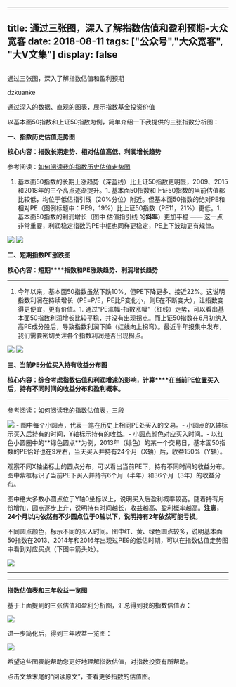 
---
title:   通过三张图，深入了解指数估值和盈利预期-大众宽客
date: 2018-08-11
tags: ["公众号","大众宽客", "大V文集"]
display: false
---


## 



通过三张图，深入了解指数估值和盈利预期




dzkuanke




通过深入的数据、直观的图表，展示指数基金投资价值


以基本面50指数和上证50指数为例，简单介绍一下我提供的三张指数分析图：



**一、指数历史估值走势图**



**核心内容：指数长期走势、相对估值高低、利润增长趋势**



参考阅读<h-char unicode="ff1a" class="biaodian cjk bd-end bd-jiya">：</h-char><h-char unicode="ff1a" class="biaodian cjk bd-end bd-jiya"></h-char><h-char unicode="ff1a" class="biaodian cjk bd-end bd-jiya" style="font-size: 16px;white-space: normal;box-sizing: border-box;color: rgb(51, 53, 60);"></h-char>[如何阅读我的指数历史估值走势图](http://mp.weixin.qq.com/s?__biz=MzAwMTc1MDcwNw==&amp;mid=2648272715&amp;idx=1&amp;sn=d24a7d159b4759e7d1b0a4ab0aaa9c46&amp;chksm=82f92c97b58ea5811a332f94fe1737016e3746b24be59485368eafaf094ef53f828688cb62ae&amp;scene=21#wechat_redirect)


1. 基本面50指数的长期上涨趋势<h-char unicode="ff08" class="biaodian cjk bd-open bd-jiya"><h-inner>（</h-inner></h-char>深蓝线<h-char unicode="ff09" class="biaodian cjk bd-close bd-end bd-jiya"><h-inner>）比上证50指数</h-inner></h-char>更明显，2009、2015和<h-char unicode="3002" class="biaodian cjk bd-end bd-cop bd-hangable bd-jiya"><h-inner>2018年的三个高点逐渐提升。</h-inner></h-char>1. 基本面50指数和上证50指数的当前估值都比较低，均位于低估指引线（20%分位）附近。但基本面50指数的绝对PE和相对PE<h-char unicode="ff08" class="biaodian cjk bd-open bd-jiya"><h-inner>（</h-inner></h-char>图例标题中：PE9<h-char unicode="ff0c" class="biaodian cjk bd-end bd-cop bd-hangable bd-jiya"><h-inner>，</h-inner></h-char>19%<h-char unicode="ff09" class="biaodian cjk bd-close bd-end bd-jiya"><h-inner>）</h-inner></h-char>比上证50指数<h-char unicode="ff08" class="biaodian cjk bd-open bd-jiya"><h-inner>（</h-inner></h-char>PE11<h-char unicode="ff0c" class="biaodian cjk bd-end bd-cop bd-hangable bd-jiya"><h-inner>，</h-inner></h-char>21%<h-char unicode="ff09" class="biaodian cjk bd-close bd-end bd-jiya"><h-inner>）</h-inner></h-char>更低<h-char unicode="3002" class="biaodian cjk bd-end bd-cop bd-hangable bd-jiya"><h-inner>。</h-inner></h-char>1. 基本面50指数的利润增长<h-char unicode="ff08" class="biaodian cjk bd-open bd-jiya"><h-inner>（</h-inner></h-char>图中 估值指引线 的**斜率**<h-char unicode="ff09" class="biaodian cjk bd-close bd-end bd-jiya"><h-inner>）</h-inner></h-char>更加平稳 —— 这一点非常重要，利润稳定指数的PE中枢也同样更稳定，PE上下波动更有规律。


<img class="" data-copyright="0" data-ratio="0.6" data-s="300,640" src="https://mmbiz.qpic.cn/mmbiz_png/PKw3FQPmhIia3KUuMIH7ubKC08KKMf3PiajFB2NPK3EUVGYQdmW0cNJKkFKJw0Ss8Wia9AS4hIBNG5LwBjkKDRIuQ/640?wx_fmt=png" data-type="png" data-w="720" style=""/>

<img class="" data-copyright="0" data-ratio="0.6" data-s="300,640" src="https://mmbiz.qpic.cn/mmbiz_png/PKw3FQPmhIia3KUuMIH7ubKC08KKMf3PiatawpIfxAjwCSBtFuzOSibicVfekU3SLOGzDhXcMwaZ7FNfZjBNacOShQ/640?wx_fmt=png" data-type="png" data-w="720" style=""/>





**二、短期指数PE涨跌图**



**核心内容**：**短期****指数和PE涨跌趋势、利润增长趋势**

****
1. 今年以来<h-char unicode="ff0c" class="biaodian cjk bd-end bd-cop bd-hangable bd-jiya"><h-inner>，基本面50指数</h-inner></h-char>虽然下跌10%<h-char unicode="ff0c" class="biaodian cjk bd-end bd-cop bd-hangable bd-jiya"><h-inner>，</h-inner></h-char>但PE下降更多<h-char unicode="3001" class="biaodian cjk bd-end bd-cop bd-hangable bd-jiya"><h-inner>、</h-inner></h-char>接近22%<h-char unicode="3002" class="biaodian cjk bd-end bd-cop bd-hangable bd-jiya"><h-inner>。</h-inner></h-char>这说明指数利润在持续增长<h-char unicode="ff08" class="biaodian cjk bd-open bd-jiya"><h-inner>（</h-inner></h-char>PE=P/E<h-char unicode="ff0c" class="biaodian cjk bd-end bd-cop bd-hangable bd-jiya"><h-inner>，</h-inner></h-char>PE比P变化小<h-char unicode="ff0c" class="biaodian cjk bd-end bd-cop bd-hangable bd-jiya"><h-inner>，则</h-inner></h-char>E在不断变大<h-char unicode="ff09" class="biaodian cjk bd-close bd-end bd-jiya bd-consecutive"><h-inner>）</h-inner></h-char><h-char unicode="ff0c" class="biaodian cjk bd-end bd-cop bd-hangable bd-jiya bd-consecutive end-portion" prev="bd-close bd-end"><h-inner>，</h-inner></h-char>让指数变得更便宜<h-char unicode="ff0c" class="biaodian cjk bd-end bd-cop bd-hangable bd-jiya"><h-inner>，</h-inner></h-char>更有价值<h-char unicode="3002" class="biaodian cjk bd-end bd-cop bd-hangable bd-jiya"><h-inner>。</h-inner></h-char>1. 通过<h-char unicode="201c" class="biaodian cjk bd-open punct">“</h-char>PE涨幅-指数涨幅<h-char unicode="201d" class="biaodian cjk bd-close bd-end punct">”</h-char><h-char unicode="ff08" class="biaodian cjk bd-open bd-jiya"><h-inner>（</h-inner></h-char>红线<h-char unicode="ff09" class="biaodian cjk bd-close bd-end bd-jiya"><h-inner>）</h-inner></h-char>走势<h-char unicode="ff0c" class="biaodian cjk bd-end bd-cop bd-hangable bd-jiya"><h-inner>，</h-inner></h-char>可以看出基本面50指数利润增长比较平稳<h-char unicode="ff0c" class="biaodian cjk bd-end bd-cop bd-hangable bd-jiya"><h-inner>，</h-inner></h-char>并没有出现拐点<h-char unicode="3002" class="biaodian cjk bd-end bd-cop bd-hangable bd-jiya"><h-inner>。</h-inner></h-char>而上证50指数在6月初纳入高PE成分股后<h-char unicode="ff0c" class="biaodian cjk bd-end bd-cop bd-hangable bd-jiya"><h-inner>，导致</h-inner></h-char>指数利润下降<h-char unicode="ff08" class="biaodian cjk bd-open bd-jiya"><h-inner>（</h-inner></h-char>红线向上拐弯<h-char unicode="ff09" class="biaodian cjk bd-close bd-end bd-jiya"><h-inner>）。最近半年报集中发布，我们需要密切关注各个指数利润是否出现拐点。</h-inner></h-char>


<img class="" data-copyright="0" data-ratio="0.6" data-s="300,640" src="https://mmbiz.qpic.cn/mmbiz_png/PKw3FQPmhIia3KUuMIH7ubKC08KKMf3PiaNOdKauwy80nm02ZO8LWRbicv5bqjAuRBicaAdj7nqOFiciaMf38NwV01lQ/640?wx_fmt=png" data-type="png" data-w="720" style=""/>

<img class="" data-copyright="0" data-ratio="0.6" data-s="300,640" src="https://mmbiz.qpic.cn/mmbiz_png/PKw3FQPmhIia3KUuMIH7ubKC08KKMf3Pia2vyVVMfnl0uxoia9IhjYTG7VOS03zXbRj8k6GWOQMbcjY7EnUUBFIpA/640?wx_fmt=png" data-type="png" data-w="720" style=""/>





**三、当前PE分位买入持有收益分布图**



**核心内容：综合考虑****指数估值****和****利润增速****的影响，计算****在当前PE位置买入后，持有不同时间的收益分布和盈利概率。**

****

参考阅读：[如何阅读我的指数估值表，三段](http://mp.weixin.qq.com/s?__biz=MzAwMTc1MDcwNw==&amp;mid=2648272039&amp;idx=1&amp;sn=09c59d023c3ce227046966f260777cd5&amp;chksm=82f92f7bb58ea66dab5c428c2205bd4dda180360b643b28a357ab3e73a38d19303124242ad4d&amp;scene=21#wechat_redirect)

<img class="" data-copyright="0" data-ratio="0.6" data-s="300,640" src="https://mmbiz.qpic.cn/mmbiz_png/PKw3FQPmhIia3KUuMIH7ubKC08KKMf3PiavNLUE2oICibq057qw6slib1k2zibPHNT9blhKrYJiaC4ogXep7osVVEHqQ/640?wx_fmt=png" data-type="png" data-w="720" style="white-space: normal;caret-color: rgb(51, 53, 60);color: rgb(51, 53, 60);"/>
- 图中每个小圆点，代表一笔在历史上相同PE处买入的交易。- 小圆点的X轴标示买入后持有的时间，Y轴标示持有的收益。- 小圆点颜色对应买入时间。- 以红色小圆圈中的**绿色圆点**为例，2013年（绿色）的某一个交易日，基本面50指数的PE恰好也在9左右，当天买入并持有24个月（X轴）后，收益150%（Y轴）。


观察不同X轴坐标上的圆点分布，可以看出当前PE下，持有不同时间的收益分布。图中紫框标识了当前PE下买入并持有6个月（半年）和36个月（3年）的收益分布。

图中绝大多数小圆点位于Y轴0坐标以上，说明买入后盈利概率较高。随着持有月份增加，圆点逐步上升，说明持有时间越长，收益越高、盈利概率越高。**注意，24个月以内依然有不少圆点位于0轴以下，说明持有2年依然可能亏损**。

不同圆点颜色，标示不同的买入时间。图中红、黄、绿色圆点较多，说明基本面50指数在2013、2014年和2016年出现过PE9的低估时期，可以在指数估值走势图中看到对应买点（下图中箭头处）。

<img class="" data-copyright="0" data-ratio="0.6" data-s="300,640" src="https://mmbiz.qpic.cn/mmbiz_png/PKw3FQPmhIia3KUuMIH7ubKC08KKMf3PiadJuXoYFvyuUmbfhOqibG6yb8MVrXJ33bItCNyMJrMPsYHzmGNTt6qaA/640?wx_fmt=png" data-type="png" data-w="720" style=""/>

****

****

**指数估值表和三年收益一览图**



基于上面提到的三张估值和盈利分析图，汇总得到我的指数估值表：

<img class="" data-copyright="0" data-ratio="0.16593886462882096" data-s="300,640" src="https://mmbiz.qpic.cn/mmbiz_png/PKw3FQPmhIia3KUuMIH7ubKC08KKMf3Piay8HvIJskWv4RBpl268PKlVgp4wEhvomSsqNVHhlUamS26IRQNeDcuA/640?wx_fmt=png" data-type="png" data-w="916" style=""/>



进一步简化后，得到三年收益一览图：

<img class="" data-copyright="0" data-ratio="0.8838095238095238" data-s="300,640" src="https://mmbiz.qpic.cn/mmbiz_png/PKw3FQPmhIgkbz7DOiaeMHGJwdgtaCgUexHo3VMjEjiaIHQwTMgVdfl7fwjibcaefSsDVCia9Wx3DgHswu9ibITzziag/640?wx_fmt=png" data-type="png" data-w="1050" style=""/>



希望这些图表能帮助您更好地理解指数估值，对指数投资有所帮助。



点击文章末尾的“阅读原文”，查看更多指数的估值图。








